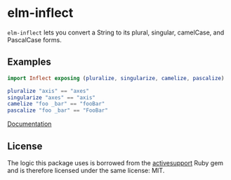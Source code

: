 # elm-inflect

`elm-inflect` lets you convert a String to its plural, singular, camelCase, and PascalCase forms.

## Examples

```elm
import Inflect exposing (pluralize, singularize, camelize, pascalize)

pluralize "axis" == "axes"
singularize "axes" == "axis"
camelize "foo _bar" == "fooBar"
pascalize "foo _bar" == "FooBar"
```

[Documentation](http://package.elm-lang.org/packages/utkarshkukreti/elm-inflect)

## License

The logic this package uses is borrowed from the [activesupport](https://github.com/rails/rails/tree/master/activesupport) Ruby gem and is therefore licensed under the same license: MIT.
